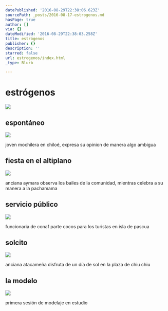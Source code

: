 ```yaml
---
datePublished: '2016-08-29T22:38:06.623Z'
sourcePath: _posts/2016-08-17-estrogenos.md
hasPage: true
author: []
via: {}
dateModified: '2016-08-29T22:38:03.258Z'
title: estrógenos
publisher: {}
description: ''
starred: false
url: estrogenos/index.html
_type: Blurb

---
```

# estrógenos
![](https://the-grid-user-content.s3-us-west-2.amazonaws.com/0cacddbc-1ea9-4a08-934d-b74ac35cb1c6.jpg)

## espontáneo
![](https://the-grid-user-content.s3-us-west-2.amazonaws.com/0cacddbc-1ea9-4a08-934d-b74ac35cb1c6.jpg)

joven mochilera en chiloé, expresa su opinion de manera algo ambigua

## fiesta en el altiplano
![](https://the-grid-user-content.s3-us-west-2.amazonaws.com/0591973a-a094-4f40-865f-0a28a9b5e959.jpg)

anciana aymara observa los bailes de la comunidad, mientras celebra a su manera a la pachamama

## servicio público
![](https://the-grid-user-content.s3-us-west-2.amazonaws.com/0b343f76-89c6-4692-894a-49b07d5e207d.jpg)

funcionaria de conaf parte cocos para los turistas en isla de pascua

## solcito
![](https://the-grid-user-content.s3-us-west-2.amazonaws.com/1f8f75c8-473e-4174-bba1-04da71d48bb6.jpg)

anciana atacameña disfruta de un día de sol en la plaza de chiu chiu

## la modelo
![](https://the-grid-user-content.s3-us-west-2.amazonaws.com/7f22b08e-f661-47ed-acc5-2c6b42572354.jpg)

primera sesión de modelaje en estudio